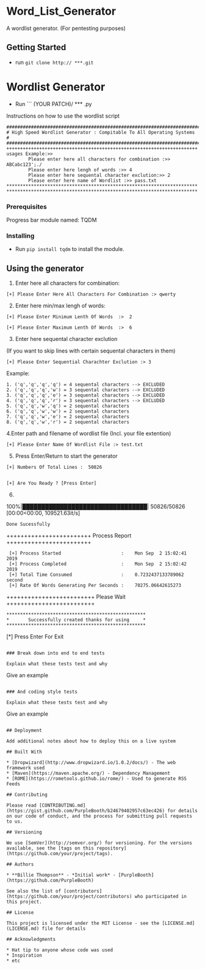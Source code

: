 # Word_List_Generator
A wordlist generator. (For pentesting purposes)


## Getting Started

* run ``` git clone http:// ***.git ```

# Wordlist Generator

* Run ``` (YOUR PATCH)/ *** .py

Instructions on how to use the wordlist script

```
#######################################################################
# High Speed Wordlist Generator : Compitable To All Operating Systems #
#######################################################################
++++++++++++++++++++++++++++++++++++++++++++++++++++++++++++++++++++++
usages Example:>>
        Please enter here all characters for combination :>> ABCabc123';./
        Please enter here lengh of words :>> 4
        Please enter here sequental character exclution:>> 2
        Please enter here name of Wordlist :>> pass.txt
**********************************************************************
**********************************************************************
```

### Prerequisites

Progress bar module named: TQDM

### Installing

* Run ``` pip install tqdm ``` to install the module.


## Using the generator

1. Enter here all characters for combination:
```
[+] Please Enter Here All Characters For Combination :> qwerty
```

2. Enter here min/max lengh of words:
```
[+] Please Enter Minimum Lenth Of Words  :>  2

[+] Please Enter Maximum Lenth Of Words  :>  6
```

3. Enter here sequental character exclution

(If you want to skip lines with certain sequental characters in them)
```
[+] Please Enter Sequential Charachter Exclution :> 3
```
Example:
```
1. ('q','q','q','q') = 4 sequental characters --> EXCLUDED 
2. ('q','q','q','w') = 3 sequental characters --> EXCLUDED
3. ('q','q','q','e') = 3 sequental characters --> EXCLUDED
4. ('q','q','q','r') = 3 sequental characters --> EXCLUDED
5. ('q','q','w','q') = 2 sequental characters
6. ('q','q','w','w') = 2 sequental characters
7. ('q','q','w','e') = 2 sequental characters
8. ('q','q','w','r') = 2 sequental characters
```

4.Enter path and filename of wordlist file (Incl. your file extention)
```
[+] Please Enter Name Of Wordlist File :> test.txt
```

5. Press Enter/Return to start the generator
```
[+] Numbers Of Total Lines :  50826


[+] Are You Ready ?	[Press Enter]
```

6. ```++++++++++++++++++++++++ Please Wait ++++++++++++++++++++++++


100%|█████████████████████████████████| 50826/50826 [00:00<00:00, 109521.63it/s]

	Done Sucessfully

++++++++++++++++++++++++ Process Report ++++++++++++++++++++++++

	 [+] Process Started                      :    Mon Sep  2 15:02:41 2019
	 [+] Process Completed                    :    Mon Sep  2 15:02:42 2019
	 [+] Total Time Consumed                  :    0.7232437133789062 second
	 [+] Rate Of Words Generating Per Seconds :    70275.06642615273

+++++++++++++++++++++++++ Please Wait +++++++++++++++++++++++++


	***************************************************
	*       Successfully created thanks for using     *
	***************************************************




[*] Press Enter For Exit
```

### Break down into end to end tests

Explain what these tests test and why

```
Give an example
```

### And coding style tests

Explain what these tests test and why

```
Give an example
```

## Deployment

Add additional notes about how to deploy this on a live system

## Built With

* [Dropwizard](http://www.dropwizard.io/1.0.2/docs/) - The web framework used
* [Maven](https://maven.apache.org/) - Dependency Management
* [ROME](https://rometools.github.io/rome/) - Used to generate RSS Feeds

## Contributing

Please read [CONTRIBUTING.md](https://gist.github.com/PurpleBooth/b24679402957c63ec426) for details on our code of conduct, and the process for submitting pull requests to us.

## Versioning

We use [SemVer](http://semver.org/) for versioning. For the versions available, see the [tags on this repository](https://github.com/your/project/tags).

## Authors

* **Billie Thompson** - *Initial work* - [PurpleBooth](https://github.com/PurpleBooth)

See also the list of [contributors](https://github.com/your/project/contributors) who participated in this project.

## License

This project is licensed under the MIT License - see the [LICENSE.md](LICENSE.md) file for details

## Acknowledgments

* Hat tip to anyone whose code was used
* Inspiration
* etc
